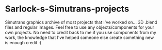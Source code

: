 Sarlock-s-Simutrans-projects
============================

Simutrans graphics archive of most projects that I've worked on... 3D .blend files and regular images.  Feel free to use any objects/components for your own projects.
No need to credit back to me if you use components from my work, the knowledge that I've helped someone else create something new is enough credit :)
